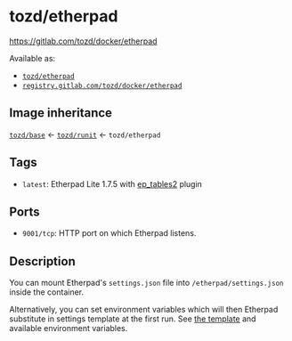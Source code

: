 # tozd/etherpad

<https://gitlab.com/tozd/docker/etherpad>

Available as:

- [`tozd/etherpad`](https://hub.docker.com/r/tozd/etherpad)
- [`registry.gitlab.com/tozd/docker/etherpad`](https://gitlab.com/tozd/docker/etherpad/container_registry)

## Image inheritance

[`tozd/base`](https://gitlab.com/tozd/docker/base) ← [`tozd/runit`](https://gitlab.com/tozd/docker/runit) ← `tozd/etherpad`

## Tags

- `latest`: Etherpad Lite 1.7.5 with [ep_tables2](https://github.com/seballot/ep_tables2) plugin

## Ports

- `9001/tcp`: HTTP port on which Etherpad listens.

## Description

You can mount Etherpad's `settings.json` file into `/etherpad/settings.json` inside the container.

Alternatively, you can set environment variables which will then Etherpad substitute in settings template
at the first run. See [the template](https://github.com/tozd/etherpad-lite/blob/develop/settings.json.template) and available environment variables.
